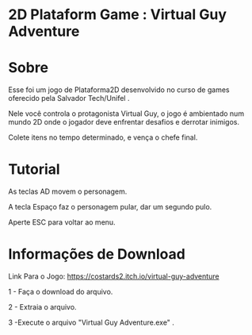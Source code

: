 # 2D Plataform Game : Virtual Guy Adventure

# Sobre
Esse foi um jogo de Plataforma2D  desenvolvido no curso de games oferecido pela Salvador Tech/Unifel .

Nele você controla o protagonista Virtual Guy, o jogo é ambientado num mundo 2D onde o jogador deve enfrentar desafios e derrotar inimigos. 

Colete itens no tempo determinado, e vença o chefe final.

# Tutorial
As teclas AD movem o personagem.

A tecla Espaço faz o personagem pular, dar um segundo pulo.

Aperte ESC para voltar ao menu.

# Informações de Download
Link Para o Jogo: https://costards2.itch.io/virtual-guy-adventure

1 - Faça o download do arquivo.

2 - Extraia o arquivo.

3 -Execute o arquivo "Virtual Guy Adventure.exe" .
